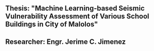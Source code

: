 ## Thesis: "Machine Learning-based Seismic Vulnerability Assessment of Various School Buildings in City of Malolos"
## Researcher: Engr. Jerime C. Jimenez